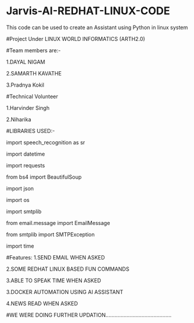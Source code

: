 # Jarvis-AI-REDHAT-LINUX-CODE
This code can be used to create an Assistant using Python in linux system

#Project Under LINUX WORLD INFORMATICS (ARTH2.0)

#Team members are:-

1.DAYAL NIGAM

2.SAMARTH KAVATHE

3.Pradnya Kokil

#Technical Volunteer

1.Harvinder Singh

2.Niharika

#LIBRARIES USED:-

import speech_recognition as sr 

import datetime

import requests

from bs4 import BeautifulSoup

import json

import os

import smtplib

from email.message import EmailMessage

from smtplib import SMTPException

import time

#Features:
1.SEND EMAIL WHEN ASKED

2.SOME REDHAT LINUX BASED FUN COMMANDS

3.ABLE TO SPEAK TIME WHEN ASKED

3.DOCKER AUTOMATION USING AI ASSISTANT

4.NEWS READ WHEN ASKED

#WE WERE DOING FURTHER UPDATION............................................
